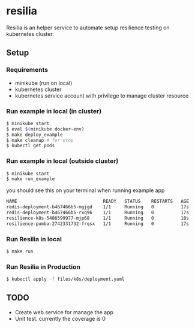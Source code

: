 # resilia

Resilia is an helper service to automate setup resilience testing on kubernetes cluster.

## Setup

### Requirements

- minikube (run on local)
- kubernetes cluster
- kubernetes service account with privilege to manage cluster resource

### Run example in local (in cluster)

```bash
$ minikube start
$ eval $(minikube docker-env)
$ make deploy_example
$ make cleanup # for stop
$ kubectl get pods
```

### Run example in local (outside cluster)

```bash
$ minikube start
$ make run_example
```

you should see this on your terminal when running example app
```bash
NAME                                READY   STATUS    RESTARTS   AGE
redis-deployment-b467466b5-mgjgd    1/1     Running   0          17s
redis-deployment-b467466b5-rxq96    1/1     Running   0          17s
resilience-k8s-5486599977-mjp68     1/1     Running   0          18s
resilience-pumba-2742331732-frqsx   1/1     Running   0          17s
```

### Run Resilia in local

```bash
$ make run
```

### Run Resilia in Production

```bash
$ kubectl apply -f files/k8s/deployment.yaml
```

## TODO

- Create web service for manage the app
- Unit test. currently the coverage is 0